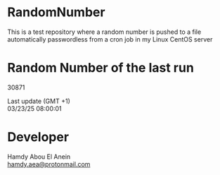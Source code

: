 # RandomNumber    
This is a test repository where a random number is pushed to a file automatically passwordless from a cron job in my Linux CentOS server    
# Random Number of the last run   
30871
      
Last update (GMT +1)    
03/23/25 08:00:01
# Developer    
Hamdy Abou El Anein   
hamdy.aea@protonmail.com
